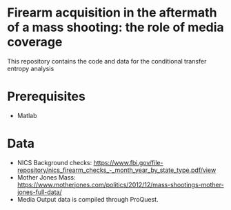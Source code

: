 # Firearm acquisition in the aftermath of a mass shooting: the role of media coverage 

This repository contains the code and data for the conditional transfer entropy analysis 

# Prerequisites 

- Matlab 

# Data 

- NICS Background checks: https://www.fbi.gov/file-repository/nics_firearm_checks_-_month_year_by_state_type.pdf/view
- Mother Jones Mass: https://www.motherjones.com/politics/2012/12/mass-shootings-mother-jones-full-data/
- Media Output data is compiled through ProQuest. 
